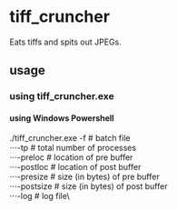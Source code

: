 # tiff_cruncher
Eats tiffs and spits out JPEGs.

## usage
### using tiff_cruncher.exe
#### using Windows Powershell
./tiff_cruncher.exe
-f <file>           # batch file\
⋅⋅⋅-tp <number>        # total number of processes\
⋅⋅⋅-preloc <file>      # location of pre buffer\
⋅⋅⋅-postloc <file>     # location of post buffer\
⋅⋅⋅-presize <number>   # size (in bytes) of pre buffer\
⋅⋅⋅-postsize <number>  # size (in bytes) of post buffer\
⋅⋅⋅-log <file>         # log file\
